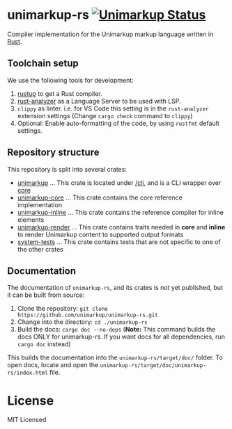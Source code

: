 # unimarkup-rs [![Unimarkup Status](https://github.com/Unimarkup/unimarkup-rs/actions/workflows/rust.yml/badge.svg?branch=main)](https://github.com/Unimarkup/unimarkup-rs/actions/workflows/rust.yml)

Compiler implementation for the Unimarkup markup language written in [Rust](https://www.rust-lang.org/).

## Toolchain setup

We use the following tools for development:

1. [rustup](https://rustup.rs/) to get a Rust compiler.
2. [rust-analyzer](https://github.com/rust-analyzer/rust-analyzer) as a Language Server to be used with LSP.
3. `clippy` as linter. i.e. for VS Code this setting is in the `rust-analyzer` extension settings (Change `cargo check` command to `clippy`)
4. Optional: Enable auto-formatting of the code, by using `rustfmt` default settings.

## Repository structure

This repository is split into several crates:

- [unimarkup](/cli/README.md) ... This crate is located under [/cli](/cli/README.md), and is a CLI wrapper over [core](/core/README.md)
- [unimarkup-core](/core/README.md) ... This crate contains the core reference implementation
- [unimarkup-inline](/inline/README.md) ... This crate contains the reference compiler for inline elements
- [unimarkup-render](/render/README.md) ... This crate contains traits needed in **core** and **inline** to render Unimarkup content to supported output formats
- [system-tests](/system-tests/README.md) ... This crate contains tests that are not specific to one of the other crates

## Documentation

The documentation of `unimarkup-rs`, and its crates is not yet published, but it can be built from source:

1. Clone the repository: `git clone https://github.com/unimarkup/unimarkup-rs.git`
2. Change into the directory: `cd ./unimarkup-rs`
3. Build the docs: `cargo doc --no-deps` (**Note:** This command builds the docs ONLY for unimarkup-rs. If you want docs for all dependencies, run `cargo doc` instead)

This builds the documentation into the `unimarkup-rs/target/doc/` folder.
To open docs, locate and open the `unimarkup-rs/target/doc/unimarkup-rs/index.html` file.

# License

MIT Licensed
